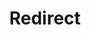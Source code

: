﻿---
layout: src/layouts/Redirect.astro
title: Redirect
redirect: https://octopus.com/docs/security/pci-compliance-and-octopus-deploy
pubDate:  2023-01-01
navSearch: false
navSitemap: false
navMenu: false
---
